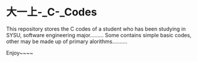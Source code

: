 # 大一上-_C-_Codes
This repository stores the C codes of a student who has been studying in SYSU, software engineering major.........
Some contains simple basic codes, other may be made up of primary alorithms..........

Enjoy~~~~

